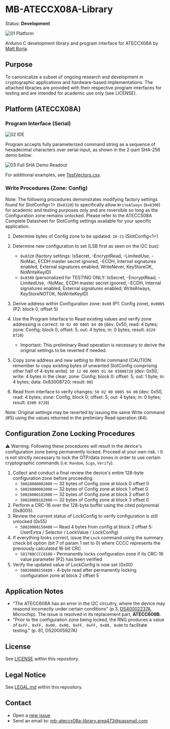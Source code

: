 # MB-ATECCX08A-Library
Status: **Development**

![01 Platform](https://github.com/mattborja/MB-ATECCX08A-Library/assets/3855027/b25a6b15-98f6-4a2e-85b1-e71559ede970)

Arduino C development library and program interface for ATECCX08A by [Matt Borja](https://mattborja.dev/).

## Purpose
To canonicalize a subset of ongoing research and development in cryptographic applications and hardware-based implementations. The attached libraries are provided with their respective program interfaces for testing and are intended for academic use only (see LICENSE).

## Platform (ATECCX08A)
### Program Interface (Serial)
![02 IDE](https://github.com/mattborja/MB-ATECCX08A-Library/assets/3855027/900fdd58-c6db-4e54-99f3-648aca6d28e5)

Program accepts fully parameterized command string as a sequence of hexadecimal characters over serial input, as shown in the 2-part SHA-256 demo below:

![03 Full SHA Demo Readout](https://github.com/mattborja/MB-ATECCX08A-Library/assets/3855027/b44db93b-28c9-4aed-81ca-7c0e910e2a43)

For additional examples, see [TestVectors.csv](/TestVectors.csv).

### Write Procedures (Zone: Config)
Note: The following procedures demonstrates modifying factory settings found for SlotConfig<1> (`0x8320`) to specifically allow `WriteAlways` (`0x8300`) for academic and testing purposes only and are reversible so long as the Configuration zone remains unlocked. Please refer to the ATECC508A Complete Datasheet for SlotConfig settings available for your specific application.

1) Determine bytes of Config zone to be updated: `20-21` (SlotConfig<1>)

2) Determine new configuration to set (LSB first as seen on the I2C bus):
   - `0x8320` (factory settings: IsSecret, -EncryptRead, -LimitedUse, -NoMac, ECDH master secret ignored, -ECDH, Internal signatures enabled, External signatures enabled; WriteNever, KeyStoreOK, NoWriteKeyID)
   - `0x8300` (personalized for TESTING ONLY: IsSecret, -EncryptRead, -LimitedUse, -NoMac, ECDH master secret ignored, -ECDH, Internal signatures enabled, External signatures enabled; WriteAlways, KeyStoreNOTOK, NoWriteKeyID)

3) Derive address within Configuration zone: `0x00` (P1: Config zone), `0x0005` (P2: block 0, offset 5)

4) Use the Program Interface to Read existing values and verify zone addressing is correct: `50 02 00 0005 04 00` (dev: 0x50, read: 4 bytes; zone: Config; block 0; offset: 5; out: 4 bytes; in: 0 bytes; result: `8320 8720`)
   - Important: This preliminary Read operation is necessary to derive the original settings to be reverted if needed.

5) Copy zone address and new setting to Write command (CAUTION: remember to copy existing bytes of unwanted SlotConfig comprising other half of 4-byte write): `50 12 00 0005 01 04 83008720` (dev: 0x50, write: 4 bytes in the clear; zone: Config; block 0: offset: 5; out: 1 byte; in: 4 bytes; data: 0x83008720; result: `00`)

6) Read from interface to verify changes: `50 02 00 0005 04 00` (dev: 0x50, read: 4 bytes; zone: Config; block 0; offset: 5; out: 4 bytes; in: 0 bytes; result: `8300 8720`)

Note: Original settings may be reverted by issuing the same Write command (#5) using the values returned in the prelimiary Read operation (#4).

## Configuration Zone Locking Procedures
⚠️ Warning: Following these procedures will result in the device's configuration zone being permanently locked. Proceed at your own risk.
ℹ️ It is not strictly necessary to lock the OTP/data zones in order to use certain cryptographic commands (i.e. `Random`, `Sign`, `Verify`).
1) Collect and conduct a final review the device's entire 128-byte configuration zone before proceeding.
   - `50028000002000` — 32 bytes of Config zone at block 0 offset 0
   - `50028000082000` — 32 bytes of Config zone at block 1 offset 0
   - `50028000102000` — 32 bytes of Config zone at block 2 offset 0
   - `50028000182000` — 32 bytes of Config zone at block 3 offset 0
2) Perform a CRC-16 over the 128-byte buffer using the cited polynomial (0x8005).
3) Review the current status of LockConfig to verify configuration is still unlocked (0x55)
   - `50020000150400` — Read 4 bytes from config at block 2 offset 5: UserExtra / Selector / LockValue / LockConfig)
5) If everything looks correct, issue the `Lock` command using the summary check bit option (bit 7 of param 1 set to 0) where CCCC represents the previously calculated 16-bit CRC
   - `501700CCCC0100` - Permanently locks configuration zone if its CRC-16 value parameter (P2) has been verified
6) Verify the updated value of LockConfig is now set (0x00)
   - `50020000150400` - 4-byte read after permanently locking configuration zone at block 2 offset 5

## Application Notes
- "The ATECC608A has an error in the I2C circuitry, where the device may respond incorrectly under certain conditions" (p.3, [DS40002237A](https://www.mouser.com/pdfDocs/Migrating-from-the-ATECC608A-to-the-ATECC608B-DS40002237A.pdf), Microchip). The issue is resolved in its replacement part, **ATECC608B**.
- "Prior to the configuration zone being locked, the RNG produces a value of `0xFF, 0xFF, 0x00, 0x00, 0xFF, 0xFF, 0x00, 0x00` to facilitate testing." (p. 81, DS20005927A)

## License
See [LICENSE](/LICENSE) within this repository.

## Legal Notice
See [LEGAL.md](/LEGAL.md) within this repository.

## Contact
- Open a [new issue](https://github.com/mattborja/MB-ATECCX08A-Library/issues)
- Send an email to: [mb-ateccx08a-library.area473@passmail.com](mailto:mb-ateccx08a-library.area473@passmail.com)
